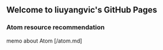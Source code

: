 ## Welcome to liuyangvic's GitHub Pages

### Atom resource recommendation
memo about Atom [/atom.md]
